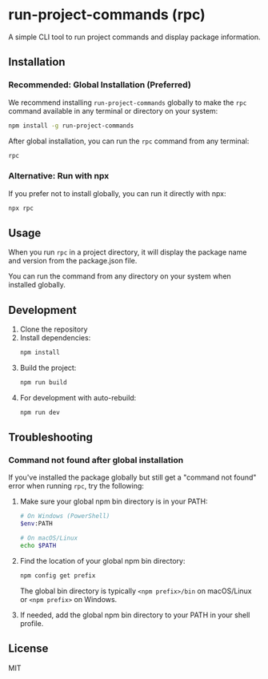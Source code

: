 # run-project-commands (rpc)

A simple CLI tool to run project commands and display package information.

## Installation

### Recommended: Global Installation (Preferred)

We recommend installing `run-project-commands` globally to make the `rpc` command available in any terminal or directory on your system:

```bash
npm install -g run-project-commands
```

After global installation, you can run the `rpc` command from any terminal:

```bash
rpc
```

### Alternative: Run with npx

If you prefer not to install globally, you can run it directly with npx:

```bash
npx rpc
```

## Usage

When you run `rpc` in a project directory, it will display the package name and version from the package.json file.

You can run the command from any directory on your system when installed globally.

## Development

1. Clone the repository
2. Install dependencies:
   ```bash
   npm install
   ```
3. Build the project:
   ```bash
   npm run build
   ```
4. For development with auto-rebuild:
   ```bash
   npm run dev
   ```

## Troubleshooting

### Command not found after global installation

If you've installed the package globally but still get a "command not found" error when running `rpc`, try the following:

1. Make sure your global npm bin directory is in your PATH:
   ```bash
   # On Windows (PowerShell)
   $env:PATH
   
   # On macOS/Linux
   echo $PATH
   ```

2. Find the location of your global npm bin directory:
   ```bash
   npm config get prefix
   ```
   
   The global bin directory is typically `<npm prefix>/bin` on macOS/Linux or `<npm prefix>` on Windows.

3. If needed, add the global npm bin directory to your PATH in your shell profile.

## License

MIT